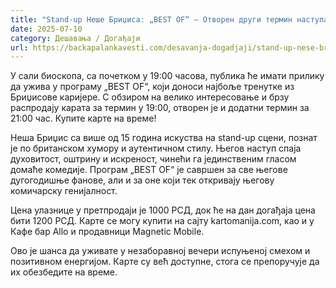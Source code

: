 ```yaml
---
title: "Stand-up Неше Бриџиса: „BEST OF“ – Отворен други термин наступа, први распродат"
date: 2025-07-10
category: Дешавања / Догађаји
url: https://backapalankavesti.com/desavanja-dogadjaji/stand-up-nese-bridzisa-best-of-u-backoj-palanci/
---
```


У сали биоскопа, са почетком у 19:00 часова, публика ће имати прилику да ужива у програму „BEST OF“, који доноси најбоље тренутке из Бриџисове каријере. С обзиром на велико интересовање и брзу распродају карата за термин у 19:00, отворен је и додатни термин за 21:00 час. Купите карте на време!

Неша Бриџис са више од 15 година искуства на stand-up сцени, познат је по британском хумору и аутентичном стилу. Његов наступ спаја духовитост, оштрину и искреност, чинећи га јединственим гласом домаће комедије. Програм „BEST OF“ је савршен за све његове дугогодишње фанове, али и за оне који тек откривају његову комичарску генијалност.

Цена улазнице у претпродаји је 1000 РСД, док ће на дан догађаја цена бити 1200 РСД. Карте се могу купити на сајту kartomanija.com, као и у Кафе бар Allo и продавници Magnetic Mobile.

Ово је шанса да уживате у незаборавној вечери испуњеној смехом и позитивном енергијом. Карте су већ доступне, стога се препоручује да их обезбедите на време.
